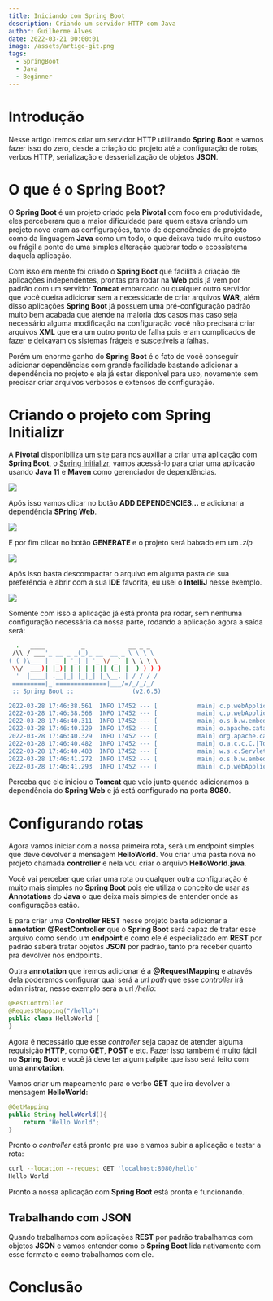```yaml
---
title: Iniciando com Spring Boot
description: Criando um servidor HTTP com Java
author: Guilherme Alves
date: 2022-03-21 00:00:01
image: /assets/artigo-git.png
tags:
  - SpringBoot
  - Java
  - Beginner
---
```


# Introdução

Nesse artigo iremos criar um servidor HTTP utilizando **Spring Boot** e vamos fazer isso do zero, desde a criação do projeto até a configuração de rotas, verbos HTTP, serialização e desserialização de objetos **JSON**.

# O que é o Spring Boot?

O **Spring Boot** é um projeto criado pela **Pivotal** com foco em produtividade, eles perceberam que a maior dificuldade para quem estava criando um projeto novo eram as configurações, tanto de dependências de projeto como da linguagem **Java** como um todo, o que deixava tudo muito custoso ou frágil a ponto de uma simples alteração quebrar todo o ecossistema daquela aplicação.

Com isso em mente foi criado o **Spring Boot** que facilita a criação de aplicações independentes, prontas pra rodar na **Web** pois já vem por padrão com um servidor **Tomcat** embarcado ou qualquer outro servidor que você queira adicionar sem a necessidade de criar arquivos **WAR**, além disso aplicações **Spring Boot** já possuem uma pré-configuração padrão muito bem acabada que atende na maioria dos casos mas caso seja necessário alguma modificação na configuração você não precisará criar arquivos **XML** que era um outro ponto de falha pois eram complicados de fazer e deixavam os sistemas frágeis e suscetíveis a falhas. 

Porém um enorme ganho do **Spring Boot** é o fato de você conseguir adicionar dependências com grande facilidade bastando adicionar a dependência no projeto e ela já estar disponível para uso, novamente sem precisar criar arquivos verbosos e extensos de configuração.

# Criando o projeto com Spring Initializr

A **Pivotal** disponibiliza um site para nos auxiliar a criar uma aplicação com **Spring Boot**, o [Spring Initializr](https://start.spring.io/), vamos acessá-lo para criar uma aplicação usando **Java 11** e **Maven** como gerenciador de dependências.

![](/assets/Spring-Initializr-1.png)

Após isso vamos clicar no botão **ADD DEPENDENCIES...** e adicionar a dependência **SPring Web**.

![](/assets/Spring-Initializr-2.png)

E por fim clicar no botão **GENERATE** e o projeto será baixado em um *.zip*

![](/assets/Spring-Initializr-3.png)

Após isso basta descompactar o arquivo em alguma pasta de sua preferência e abrir com a sua **IDE** favorita, eu usei o **IntelliJ** nesse exemplo.

![](/assets/IntelliJ-Spring-Boot.png)

Somente com isso a aplicação já está pronta pra rodar, sem nenhuma configuração necessária da nossa parte, rodando a aplicação agora a saída será:

```bash
  .   ____          _            __ _ _
 /\\ / ___'_ __ _ _(_)_ __  __ _ \ \ \ \
( ( )\___ | '_ | '_| | '_ \/ _` | \ \ \ \
 \\/  ___)| |_)| | | | | || (_| |  ) ) ) )
  '  |____| .__|_| |_|_| |_\__, | / / / /
 =========|_|==============|___/=/_/_/_/
 :: Spring Boot ::                (v2.6.5)

2022-03-28 17:46:38.561  INFO 17452 --- [           main] c.p.webApplication.WebApplication        : Starting WebApplication using Java 17.0.1 on DESKTOP-QSCQPT8 with PID 17452 (C:\Users\guilh\development\repo\webApplication\target\classes started by guilh in C:\Users\guilh\development\repo\webApplication)
2022-03-28 17:46:38.568  INFO 17452 --- [           main] c.p.webApplication.WebApplication        : No active profile set, falling back to 1 default profile: "default"
2022-03-28 17:46:40.311  INFO 17452 --- [           main] o.s.b.w.embedded.tomcat.TomcatWebServer  : Tomcat initialized with port(s): 8080 (http)
2022-03-28 17:46:40.329  INFO 17452 --- [           main] o.apache.catalina.core.StandardService   : Starting service [Tomcat]
2022-03-28 17:46:40.329  INFO 17452 --- [           main] org.apache.catalina.core.StandardEngine  : Starting Servlet engine: [Apache Tomcat/9.0.60]
2022-03-28 17:46:40.482  INFO 17452 --- [           main] o.a.c.c.C.[Tomcat].[localhost].[/]       : Initializing Spring embedded WebApplicationContext
2022-03-28 17:46:40.483  INFO 17452 --- [           main] w.s.c.ServletWebServerApplicationContext : Root WebApplicationContext: initialization completed in 1802 ms
2022-03-28 17:46:41.272  INFO 17452 --- [           main] o.s.b.w.embedded.tomcat.TomcatWebServer  : Tomcat started on port(s): 8080 (http) with context path ''
2022-03-28 17:46:41.293  INFO 17452 --- [           main] c.p.webApplication.WebApplication        : Started WebApplication in 3.505 seconds (JVM running for 4.542)
```

Perceba que ele iniciou o **Tomcat** que veio junto quando adicionamos a dependência do **Spring Web** e já está configurado na porta **8080**.

# Configurando rotas

Agora vamos iniciar com a nossa primeira rota, será um endpoint simples que deve devolver a mensagem **HelloWorld**. Vou criar uma pasta nova no projeto chamada **controller** e nela vou criar o arquivo **HelloWorld.java**.

Você vai perceber que criar uma rota ou qualquer outra configuração é muito mais simples no **Spring Boot** pois ele utiliza o conceito de usar as **Annotations** do **Java** o que deixa mais simples de entender onde as configurações estão.

E para criar uma **Controller REST** nesse projeto basta adicionar a **annotation @RestController** que o **Spring Boot** será capaz de tratar esse arquivo como sendo um **endpoint** e como ele é especializado em **REST** por padrão saberá tratar objetos **JSON** por padrão, tanto pra receber quanto pra devolver nos endpoints.

Outra **annotation** que iremos adicionar é a **@RequestMapping** e através dela poderemos configurar qual será a *url path* que esse *controller* irá administrar, nesse exemplo será a url */hello*:

```java
@RestController
@RequestMapping("/hello")
public class HelloWorld {
}
```

Agora é necessário que esse *controller* seja capaz de atender alguma requisição **HTTP**, como **GET**, **POST** e etc. Fazer isso também é muito fácil no **Spring Boot** e você já deve ter algum palpite que isso será feito com uma **annotation**.

Vamos criar um mapeamento para o verbo **GET** que ira devolver a mensagem **HelloWorld**:

```java
@GetMapping
public String helloWorld(){
    return "Hello World";
}
```

Pronto o *controller* está pronto pra uso e vamos subir a aplicação e testar a rota:

```bash
curl --location --request GET 'localhost:8080/hello'
Hello World
```

Pronto a nossa aplicação com **Spring Boot** está pronta e funcionando.

## Trabalhando com JSON

Quando trabalhamos com aplicações **REST** por padrão trabalhamos com objetos **JSON** e vamos entender como o **Spring Boot** lida nativamente com esse formato e como trabalhamos com ele.

# Conclusão